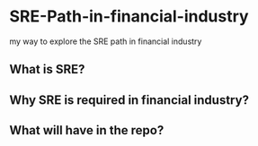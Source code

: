 # SRE-Path-in-financial-industry
my way to explore the SRE path in financial industry

## What is SRE?

## Why SRE is required in financial industry?

## What will have in the repo?
